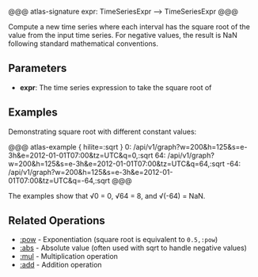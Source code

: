 @@@ atlas-signature
expr: TimeSeriesExpr
-->
TimeSeriesExpr
@@@

Compute a new time series where each interval has the square root of the value from the
input time series. For negative values, the result is NaN following standard mathematical conventions.

## Parameters

* **expr**: The time series expression to take the square root of

## Examples

Demonstrating square root with different constant values:

@@@ atlas-example { hilite=:sqrt }
0: /api/v1/graph?w=200&h=125&s=e-3h&e=2012-01-01T07:00&tz=UTC&q=0,:sqrt
64: /api/v1/graph?w=200&h=125&s=e-3h&e=2012-01-01T07:00&tz=UTC&q=64,:sqrt
-64: /api/v1/graph?w=200&h=125&s=e-3h&e=2012-01-01T07:00&tz=UTC&q=-64,:sqrt
@@@

The examples show that √0 = 0, √64 = 8, and √(-64) = NaN.

## Related Operations

* [:pow](pow.md) - Exponentiation (square root is equivalent to `0.5,:pow`)
* [:abs](abs.md) - Absolute value (often used with sqrt to handle negative values)
* [:mul](mul.md) - Multiplication operation
* [:add](add.md) - Addition operation